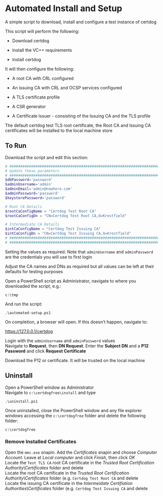# Automated Install and Setup

A simple script to download, install and configure a test instance of certdog  



This script will perform the following:

* Download certdog

* Install the VC++ requirements

* Install certdog

It will then configure the following:

* A root CA with CRL configured

* An issuing CA with CRL and OCSP services configured
* A TLS certificate profile
* A CSR generator
* A Certificate Issuer - consisting of the Issuing CA and the TLS profile

The default certdog test TLS root certificate, the Root CA and Issuing CA certificates will be installed to the local machine store



## To Run

Download the script and edit this section:

```powershell
# #############################################################################
# Update these parameters
# #############################################################################
$dbPassword='password'
$adminUsername='admin'
$adminEmail='admin@nowhere.com'
$adminPassword='password'
$keystorePassword='password'

# Root CA Details
$rootCaConfigName = "Certdog Test Root CA"
$rootCaConfigDn = "CN=Certdog Test Root CA,O=Krestfield"

# Intermediate CA Details
$intCaConfigName = "Certdog Test Issuing CA"
$intCaConfigDn = "CN=Certdog Test Issuing CA,O=Krestfield"
# #############################################################################
# #############################################################################
```

Setting the values as required. Note that ``adminUsername`` and ``adminPassword`` are the credentials you will use to first login  

Adjust the CA names and DNs as required but all values can be left at their defaults for testing purposes



Open a PowerShell script as Administrator, navigate to where you downloaded the script, e.g.:

```
c:\tmp
```

And run the script:

```
.\automated-setup.ps1
```



On completion, a browser will open. If this doesn't happen, navigate to:

https://127.0.0.1/certdog

Login with the ``adminUsername`` and ``adminPassword`` values  
Navigate to **Request**, then **DN Request**. Enter the **Subject DN** and a **P12 Password** and click **Request Certificate**

Download the P12 or certificate. It will be trusted on the local machine  


## Uninstall  

Open a PowerShell window as Administrator  
Navigate to ``c:\certdogfree\install`` and type
```
.\uninstall.ps1
```
Once uninstalled, close the PowerShell window and any file explorer windows accessing the ``c:\certdogfree`` folder and delete the following folder:
```
c:\certdogfree
```
### Remove Installed Certificates
Open the ``mmc.exe`` snapin. Add the *Certificates* snapin and choose *Computer Account*. Leave at *Local computer* and click *Finish*, then click *OK*  
Locate the ``Test TLS CA`` root CA certificate in the *Trusted Root Certification Authority\Certificates* folder and delete  
Locate the root CA certificate in the *Trusted Root Certification Authority\Certificates* folder (e.g. ``Certdog Test Root CA`` and delete  
Locate the issuing CA certificate in the *Intermeidate Certifiation Authorities\Certificates* folder (e.g. ``Certdog Test Issuing CA`` and delete  


